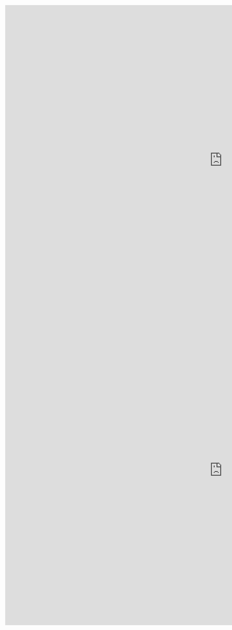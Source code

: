
<iframe width="1400" height="1000" frameborder="0" scrolling="yes" src="https://writer.zohopublic.com/writer/published/7c22q3d0998d03709463f9a79631f97ee509a?mode=embed"></iframe>


<iframe width="1400" height="1000" frameborder="0" scrolling="yes" src="https://docs.google.com/document/d/e/2PACX-1vQhqZHs0a5DIvdCogHImFdrVYX81YgDpqvGybnDc_uc0JMFEJ1h2OAuwFT72vBbcNUfN18xfbgYEZFg/pub?embedded=true"></iframe>
